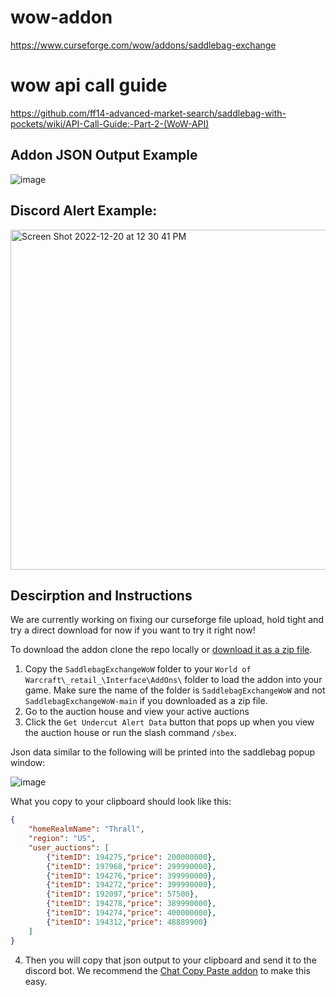 # wow-addon

https://www.curseforge.com/wow/addons/saddlebag-exchange

# wow api call guide

https://github.com/ff14-advanced-market-search/saddlebag-with-pockets/wiki/API-Call-Guide:-Part-2-(WoW-API)

## Addon JSON Output Example
![image](https://user-images.githubusercontent.com/17516896/208216286-2716b14a-8548-4334-ab5d-17de895938ca.png)

## Discord Alert Example:

<img width="544" alt="Screen Shot 2022-12-20 at 12 30 41 PM" src="https://user-images.githubusercontent.com/17516896/208729833-c89b6853-301d-4415-b67a-79b2507e1b97.png">

## Descirption and Instructions

We are currently working on fixing our curseforge file upload, hold tight and try a direct download for now if you want to try it right now!

To download the addon clone the repo locally or [download it as a zip file](https://github.com/ff14-advanced-market-search/SaddlebagExchangeWoW/archive/refs/heads/main.zip).

1. Copy the `SaddlebagExchangeWoW` folder to your `World of Warcraft\_retail_\Interface\AddOns\` folder to load the addon into your game. Make sure the name of the folder is `SaddlebagExchangeWoW` and not `SaddlebagExchangeWoW-main` if you downloaded as a zip file.
2. Go to the auction house and view your active auctions
3. Click the `Get Undercut Alert Data` button that pops up when you view the auction house or run the slash command `/sbex`.

Json data similar to the following will be printed into the saddlebag popup window:

![image](https://user-images.githubusercontent.com/17516896/208216286-2716b14a-8548-4334-ab5d-17de895938ca.png)

What you copy to your clipboard should look like this:

```json
{
    "homeRealmName": "Thrall",
    "region": "US",
    "user_auctions": [
        {"itemID": 194275,"price": 200000000},
        {"itemID": 197968,"price": 299990000},
        {"itemID": 194276,"price": 399990000},
        {"itemID": 194272,"price": 399990000},
        {"itemID": 192097,"price": 57500},
        {"itemID": 194278,"price": 389990000},
        {"itemID": 194274,"price": 400000000},
        {"itemID": 194312,"price": 48889900}
    ]
}
```

4. Then you will copy that json output to your clipboard and send it to the discord bot.  We recommend the [Chat Copy Paste addon](https://www.curseforge.com/wow/addons/chat-copy-paste) to make this easy.


